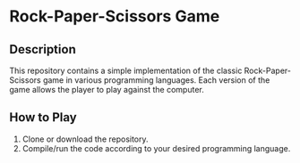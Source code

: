 # Rock-Paper-Scissors Game

## Description
This repository contains a simple implementation of the classic Rock-Paper-Scissors game in various programming languages. Each version of the game allows the player to play against the computer.

## How to Play
1. Clone or download the repository.
2. Compile/run the code according to your desired programming language.
